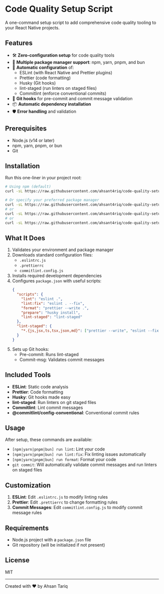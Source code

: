 # Code Quality Setup Script

A one-command setup script to add comprehensive code quality tooling to your React Native projects.

## Features

- 🛠️ **Zero-configuration setup** for code quality tools
- 🔄 **Multiple package manager support**: npm, yarn, pnpm, and bun
- 🚀 **Automatic configuration** of:
  - ESLint (with React Native and Prettier plugins)
  - Prettier (code formatting)
  - Husky (Git hooks)
  - lint-staged (run linters on staged files)
  - Commitlint (enforce conventional commits)
- 🔄 **Git hooks** for pre-commit and commit message validation
- 📦 **Automatic dependency installation**
- 🛡️ **Error handling** and validation

## Prerequisites

- Node.js (v14 or later)
- npm, yarn, pnpm, or bun
- Git

## Installation

Run this one-liner in your project root:

```bash
# Using npm (default)
curl -sL https://raw.githubusercontent.com/ahsant4riq/code-quality-setup/main/setup-lint.sh | bash -s

# Or specify your preferred package manager
curl -sL https://raw.githubusercontent.com/ahsant4riq/code-quality-setup/main/setup-lint.sh | bash -s yarn
# or
curl -sL https://raw.githubusercontent.com/ahsant4riq/code-quality-setup/main/setup-lint.sh | bash -s pnpm
# or
curl -sL https://raw.githubusercontent.com/ahsant4riq/code-quality-setup/main/setup-lint.sh | bash -s bun
```

## What It Does

1. Validates your environment and package manager
2. Downloads standard configuration files:
   - `.eslintrc.js`
   - `.prettierrc`
   - `commitlint.config.js`
3. Installs required development dependencies
4. Configures `package.json` with useful scripts:
   ```json
   {
     "scripts": {
       "lint": "eslint .",
       "lint:fix": "eslint . --fix",
       "format": "prettier --write .",
       "prepare": "husky install",
       "lint-staged": "lint-staged"
     },
     "lint-staged": {
       "*.{js,jsx,ts,tsx,json,md}": ["prettier --write", "eslint --fix"]
     }
   }
   ```
5. Sets up Git hooks:
   - Pre-commit: Runs lint-staged
   - Commit-msg: Validates commit messages

## Included Tools

- **ESLint**: Static code analysis
- **Prettier**: Code formatting
- **Husky**: Git hooks made easy
- **lint-staged**: Run linters on git staged files
- **Commitlint**: Lint commit messages
- **@commitlint/config-conventional**: Conventional commit rules

## Usage

After setup, these commands are available:

- `[npm|yarn|pnpm|bun] run lint`: Lint your code
- `[npm|yarn|pnpm|bun] run lint:fix`: Fix linting issues automatically
- `[npm|yarn|pnpm|bun] run format`: Format your code
- `git commit`: Will automatically validate commit messages and run linters on staged files

## Customization

1. **ESLint**: Edit `.eslintrc.js` to modify linting rules
2. **Prettier**: Edit `.prettierrc` to change formatting rules
3. **Commit Messages**: Edit `commitlint.config.js` to modify commit message rules

## Requirements

- Node.js project with a `package.json` file
- Git repository (will be initialized if not present)

## License

MIT

---

Created with ❤️ by Ahsan Tariq

